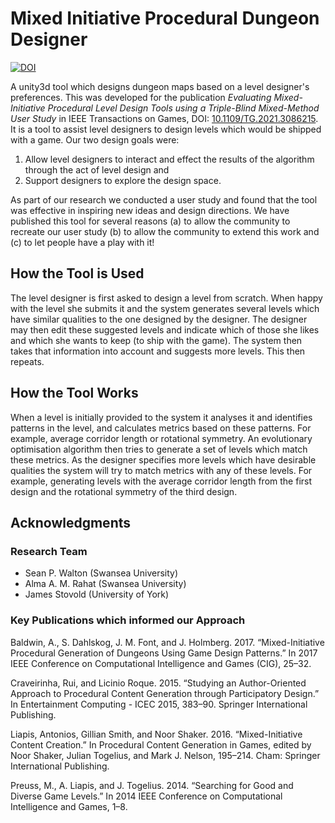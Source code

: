 # Mixed Initiative Procedural Dungeon Designer
[![DOI](https://zenodo.org/badge/216002597.svg)](https://zenodo.org/badge/latestdoi/216002597)

A unity3d tool which designs dungeon maps based on a level designer's preferences. This was developed for the publication *Evaluating Mixed-Initiative Procedural Level Design Tools using a Triple-Blind Mixed-Method User Study* in IEEE Transactions on Games, DOI: [10.1109/TG.2021.3086215](https://ieeexplore.ieee.org/document/9446649). It is a tool to assist level designers to design levels which would be shipped with a game. Our two design goals were:
1. Allow level designers to interact and effect the results of the algorithm through the act of level design and
2. Support designers to explore the design space.

As part of our research we conducted a user study and found that the tool was effective in inspiring new ideas and design directions. We have published this tool for several reasons (a) to allow the community to recreate our user study (b) to allow the community to extend this work and (c) to let people have a play with it!

## How the Tool is Used
The level designer is first asked to design a level from scratch. When happy with the level she submits it and the system generates several levels which have similar qualities to the one designed by the designer. The designer may then edit these suggested levels and indicate which of those she likes and which she wants to keep (to ship with the game). The system then takes that information into account and suggests more levels. This then repeats.

## How the Tool Works
When a level is initially provided to the system it analyses it and identifies patterns in the level, and calculates metrics based on these patterns. For example, average corridor length or rotational symmetry. An evolutionary optimisation algorithm then tries to generate a set of levels which match these metrics. As the designer specifies more levels which have desirable qualities the system will try to match metrics with any of these levels. For example, generating levels with the average corridor length from the first design and the rotational symmetry of the third design.

## Acknowledgments

### Research Team
* Sean P. Walton (Swansea University)
* Alma A. M. Rahat (Swansea University)
* James Stovold (University of York)

### Key Publications which informed our Approach

Baldwin, A., S. Dahlskog, J. M. Font, and J. Holmberg. 2017. “Mixed-Initiative Procedural Generation of Dungeons Using Game Design Patterns.” In 2017 IEEE Conference on Computational Intelligence and Games (CIG), 25–32.

Craveirinha, Rui, and Licinio Roque. 2015. “Studying an Author-Oriented Approach to Procedural Content Generation through Participatory Design.” In Entertainment Computing - ICEC 2015, 383–90. Springer International Publishing.

Liapis, Antonios, Gillian Smith, and Noor Shaker. 2016. “Mixed-Initiative Content Creation.” In Procedural Content Generation in Games, edited by Noor Shaker, Julian Togelius, and Mark J. Nelson, 195–214. Cham: Springer International Publishing.

Preuss, M., A. Liapis, and J. Togelius. 2014. “Searching for Good and Diverse Game Levels.” In 2014 IEEE Conference on Computational Intelligence and Games, 1–8.



